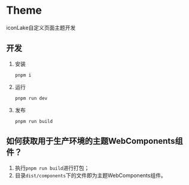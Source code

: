# Theme

iconLake自定义页面主题开发

## 开发

1. 安装

    ```shell
    pnpm i
    ```

2. 运行

    ```shell
    pnpm run dev
    ```

3. 发布

    ```shell
    pnpm run build
    ```

## 如何获取用于生产环境的主题WebComponents组件？

1. 执行```pnpm run build```进行打包；
2. 目录```dist/components```下的文件即为主题WebComponents组件。
